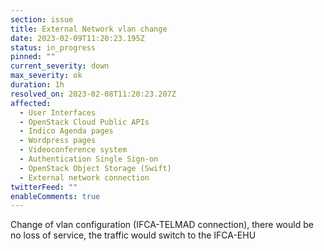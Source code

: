 ```yaml
---
section: issue
title: External Network vlan change
date: 2023-02-09T11:20:23.195Z
status: in_progress
pinned: ""
current_severity: down
max_severity: ok
duration: 1h
resolved_on: 2023-02-08T11:20:23.207Z
affected:
  - User Interfaces
  - OpenStack Cloud Public APIs
  - Indico Agenda pages
  - Wordpress pages
  - Videoconference system
  - Authentication Single Sign-on
  - OpenStack Object Storage (Swift)
  - External network connection
twitterFeed: ""
enableComments: true
---
```

Change of vlan configuration (IFCA-TELMAD connection), there would be no loss of service, the traffic would switch to the IFCA-EHU